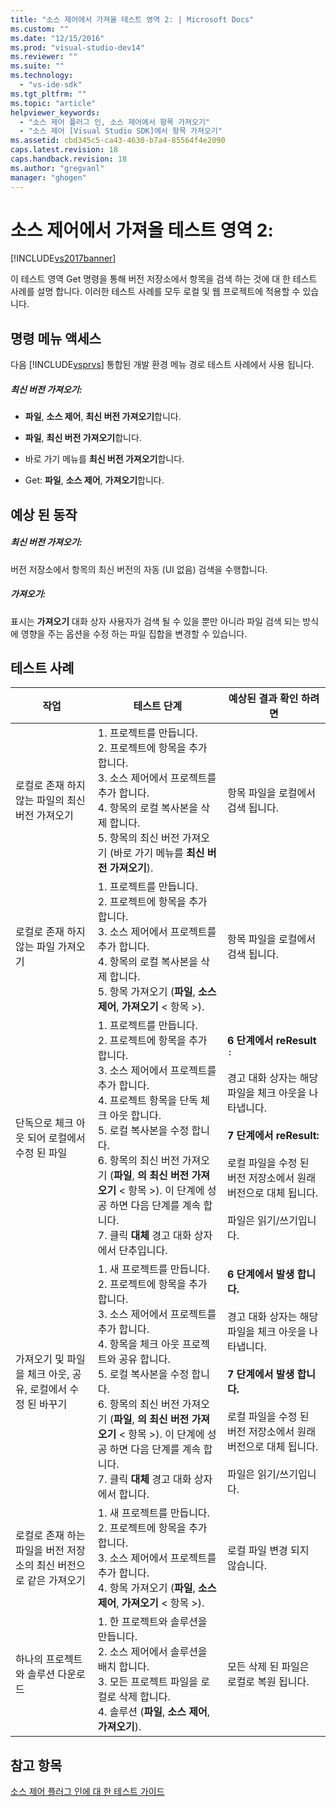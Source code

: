```yaml
---
title: "소스 제어에서 가져올 테스트 영역 2: | Microsoft Docs"
ms.custom: ""
ms.date: "12/15/2016"
ms.prod: "visual-studio-dev14"
ms.reviewer: ""
ms.suite: ""
ms.technology: 
  - "vs-ide-sdk"
ms.tgt_pltfrm: ""
ms.topic: "article"
helpviewer_keywords: 
  - "소스 제어 플러그 인, 소스 제어에서 항목 가져오기"
  - "소스 제어 [Visual Studio SDK]에서 항목 가져오기"
ms.assetid: cbd345c5-ca43-4630-b7a4-85564f4e2090
caps.latest.revision: 18
caps.handback.revision: 18
ms.author: "gregvanl"
manager: "ghogen"
---
```

# 소스 제어에서 가져올 테스트 영역 2:
[!INCLUDE[vs2017banner](../../code-quality/includes/vs2017banner.md)]

이 테스트 영역 Get 명령을 통해 버전 저장소에서 항목을 검색 하는 것에 대 한 테스트 사례를 설명 합니다. 이러한 테스트 사례를 모두 로컬 및 웹 프로젝트에 적용할 수 있습니다.  
  
## 명령 메뉴 액세스  
 다음 [!INCLUDE[vsprvs](../../code-quality/includes/vsprvs_md.md)] 통합된 개발 환경 메뉴 경로 테스트 사례에서 사용 됩니다.  
  
##### 최신 버전 가져오기:  
  
-   **파일**, **소스 제어**, **최신 버전 가져오기**합니다.  
  
-   **파일**, **최신 버전 가져오기**합니다.  
  
-   바로 가기 메뉴를 **최신 버전 가져오기**합니다.  
  
-   Get: **파일**, **소스 제어**, **가져오기**합니다.  
  
## 예상 된 동작  
  
##### 최신 버전 가져오기:  
 버전 저장소에서 항목의 최신 버전의 자동 \(UI 없음\) 검색을 수행합니다.  
  
##### 가져오기:  
 표시는 **가져오기** 대화 상자 사용자가 검색 될 수 있을 뿐만 아니라 파일 검색 되는 방식에 영향을 주는 옵션을 수정 하는 파일 집합을 변경할 수 있습니다.  
  
## 테스트 사례  
  
|작업|테스트 단계|예상된 결과 확인 하려면|  
|--------|------------|-------------------|  
|로컬로 존재 하지 않는 파일의 최신 버전 가져오기|1.  프로젝트를 만듭니다.<br />2.  프로젝트에 항목을 추가 합니다.<br />3.  소스 제어에서 프로젝트를 추가 합니다.<br />4.  항목의 로컬 복사본을 삭제 합니다.<br />5.  항목의 최신 버전 가져오기 \(바로 가기 메뉴를 **최신 버전 가져오기**\).|항목 파일을 로컬에서 검색 됩니다.|  
|로컬로 존재 하지 않는 파일 가져오기|1.  프로젝트를 만듭니다.<br />2.  프로젝트에 항목을 추가 합니다.<br />3.  소스 제어에서 프로젝트를 추가 합니다.<br />4.  항목의 로컬 복사본을 삭제 합니다.<br />5.  항목 가져오기 \(**파일**, **소스 제어**, **가져오기** \< 항목 \>\).|항목 파일을 로컬에서 검색 됩니다.|  
|단독으로 체크 아웃 되어 로컬에서 수정 된 파일|1.  프로젝트를 만듭니다.<br />2.  프로젝트에 항목을 추가 합니다.<br />3.  소스 제어에서 프로젝트를 추가 합니다.<br />4.  프로젝트 항목을 단독 체크 아웃 합니다.<br />5.  로컬 복사본을 수정 합니다.<br />6.  항목의 최신 버전 가져오기 \(**파일**, **의 최신 버전 가져오기** \< 항목 \>\). 이 단계에 성공 하면 다음 단계를 계속 합니다.<br />7.  클릭 **대체** 경고 대화 상자에서 단추입니다.|**6 단계에서 reResult** `:`<br /><br /> 경고 대화 상자는 해당 파일을 체크 아웃을 나타냅니다.<br /><br /> **7 단계에서 reResult:**<br /><br /> 로컬 파일을 수정 된 버전 저장소에서 원래 버전으로 대체 됩니다.<br /><br /> 파일은 읽기\/쓰기입니다.|  
|가져오기 및 파일을 체크 아웃, 공유, 로컬에서 수정 된 바꾸기|1.  새 프로젝트를 만듭니다.<br />2.  프로젝트에 항목을 추가 합니다.<br />3.  소스 제어에서 프로젝트를 추가 합니다.<br />4.  항목을 체크 아웃 프로젝트와 공유 합니다.<br />5.  로컬 복사본을 수정 합니다.<br />6.  항목의 최신 버전 가져오기 \(**파일**, **의 최신 버전 가져오기** \< 항목 \>\). 이 단계에 성공 하면 다음 단계를 계속 합니다.<br />7.  클릭 **대체** 경고 대화 상자에서 합니다.|**6 단계에서 발생 합니다.**<br /><br /> 경고 대화 상자는 해당 파일을 체크 아웃을 나타냅니다.<br /><br /> **7 단계에서 발생 합니다.**<br /><br /> 로컬 파일을 수정 된 버전 저장소에서 원래 버전으로 대체 됩니다.<br /><br /> 파일은 읽기\/쓰기입니다.|  
|로컬로 존재 하는 파일을 버전 저장소의 최신 버전으로 같은 가져오기|1.  새 프로젝트를 만듭니다.<br />2.  프로젝트에 항목을 추가 합니다.<br />3.  소스 제어에서 프로젝트를 추가 합니다.<br />4.  항목 가져오기 \(**파일**, **소스 제어**, **가져오기** \< 항목 \>\).|로컬 파일 변경 되지 않습니다.|  
|하나의 프로젝트와 솔루션 다운로드|1.  한 프로젝트와 솔루션을 만듭니다.<br />2.  소스 제어에서 솔루션을 배치 합니다.<br />3.  모든 프로젝트 파일을 로컬로 삭제 합니다.<br />4.  솔루션 \(**파일**, **소스 제어**, **가져오기**\).|모든 삭제 된 파일은 로컬로 복원 됩니다.|  
  
## 참고 항목  
 [소스 제어 플러그 인에 대 한 테스트 가이드](../../extensibility/internals/test-guide-for-source-control-plug-ins.md)
